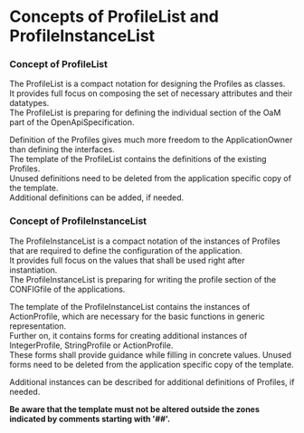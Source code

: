 # Concepts of ProfileList and ProfileInstanceList 


### Concept of ProfileList

The ProfileList is a compact notation for designing the Profiles as classes.  
It provides full focus on composing the set of necessary attributes and their datatypes.  
The ProfileList is preparing for defining the individual section of the OaM part of the OpenApiSpecification.  

Definition of the Profiles gives much more freedom to the ApplicationOwner than defining the interfaces.  
The template of the ProfileList contains the definitions of the existing Profiles.  
Unused definitions need to be deleted from the application specific copy of the template.  
Additional definitions can be added, if needed.  


### Concept of ProfileInstanceList 

The ProfileInstanceList is a compact notation of the instances of Profiles that are required to define the configuration of the application.  
It provides full focus on the values that shall be used right after instantiation.  
The ProfileInstanceList is preparing for writing the profile section of the CONFIGfile of the applications. 

The template of the ProfileInstanceList contains the instances of ActionProfile, which are necessary for the basic functions in generic representation.  
Further on, it contains forms for creating additional instances of IntegerProfile, StringProfile or ActionProfile.  
These forms shall provide guidance while filling in concrete values.
Unused forms need to be deleted from the application specific copy of the template.  

Additional instances can be described for additional definitions of Profiles, if needed.

**Be aware that the template must not be altered outside the zones indicated by comments starting with '##'.**   
